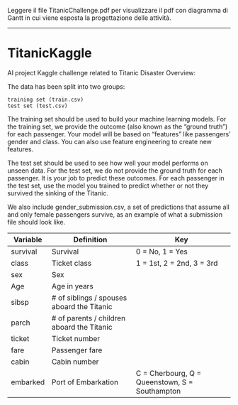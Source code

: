 
Leggere il file TitanicChallenge.pdf per visualizzare il pdf con diagramma di Gantt in cui viene esposta la progettazione delle attività. 


-------------------------------------------------------------------------------------------------------------------------
# TitanicKaggle
AI project Kaggle challenge related to Titanic Disaster
Overview:

The data has been split into two groups:

    training set (train.csv)
    test set (test.csv)

The training set should be used to build your machine learning models. For the training set, we provide the outcome (also known as the “ground truth”) for each passenger. Your model will be based on “features” like passengers’ gender and class. You can also use feature engineering to create new features.

The test set should be used to see how well your model performs on unseen data. For the test set, we do not provide the ground truth for each passenger. It is your job to predict these outcomes. For each passenger in the test set, use the model you trained to predict whether or not they survived the sinking of the Titanic.

We also include gender_submission.csv, a set of predictions that assume all and only female passengers survive, as an example of what a submission file should look like.

|Variable	|Definition	|Key
|------------|---------|--------
|survival 	|Survival |	0 = No, 1 = Yes
|class |	Ticket class |	1 = 1st, 2 = 2nd, 3 = 3rd
|sex 	|Sex 	|
|Age |	Age in years |	
|sibsp |	# of siblings / spouses aboard the Titanic 	|
|parch |	# of parents / children aboard the Titanic 	
|ticket |	Ticket number 	|
|fare 	|Passenger fare 	|
|cabin |	Cabin number 	|
|embarked |	Port of Embarkation |	C = Cherbourg, Q = Queenstown, S = Southampton|
